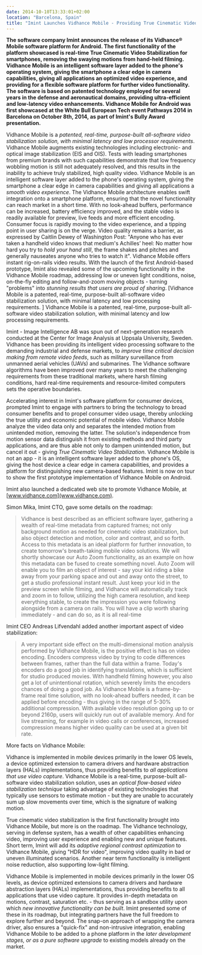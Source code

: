 ```yaml
---
date: 2014-10-10T13:33:01+02:00
location: "Barcelona, Spain"
title: "Imint Launches Vidhance Mobile - Providing True Cinematic Video Stabilization for Smartphones"
---
```

**The software company Imint announces the release of its Vidhance® Mobile software platform for Android. The first functionality of the platform showcased is real-time True Cinematic Video Stabilization for smartphones, removing the swaying motions from hand-held filming. Vidhance Mobile is an intelligent software layer added to the phone's operating system, giving the smartphone a clear edge in camera capabilities, giving all applications an optimized video experience, and providing for a flexible software platform for further video functionality. The software is based on patented technology employed for several years in the defense and aeronautical domains, providing ultra-efficient and low-latency video enhancements. Vidhance Mobile for Android was first showcased at the White Bull European Tech event Pathways 2014 in Barcelona on October 8th, 2014, as part of Imint's Bully Award presentation.**

Vidhance Mobile is a _patented, real-time, purpose-built all-software video stabilization solution, with minimal latency and low processor requirements_. Vidhance Mobile augments existing technologies including electronic- and optical image stabilization (EIS and OIS). Tests with leading smartphones from premium brands with such capabilities demonstrate that low frequency wobbling motion is still not adequately resolved, and this results in the inability to achieve truly stabilized, high quality video.  Vidhance Mobile is an intelligent software layer added to the phone's operating system, giving the smartphone a clear edge in camera capabilities and giving all applications a _smooth video experience_.  The Vidhance Mobile architecture enables swift integration onto a smartphone platform, ensuring that the novel functionality can reach market in a short time. With no look-ahead buffers, performance can be increased, battery efficiency improved, and the stable video is readily available for preview, live feeds and more efficient encoding. Consumer focus is rapidly moving to the video experience, and a tipping point in user sharing is on the verge. Video quality remains a barrier, as expressed by Caitlin Dewey of Washington Post: "Anyone who has ever taken a handheld video knows that medium's Achilles’ heel: No matter how hard you try to _hold your hand still_, the frame shakes and pitches and generally nauseates anyone who tries to watch it". Vidhance Mobile offers instant rig-on-rails video results. With the launch of the first Android-based prototype, Imint also revealed some of the upcoming functionality in the Vidhance Mobile roadmap, addressing low or uneven light conditions, noise, on-the-fly editing and follow-and-zoom moving objects - turning "problems" into _stunning results that users are proud of sharing_.
[Vidhance Mobile is a patented, real-time, purpose-built all-software video stabilization solution, with minimal latency and low processing requirements. ] Vidhance Mobile is a patented, real-time, purpose-built all-software video stabilization solution, with minimal latency and low processing requirements.

Imint - Image Intelligence AB was spun out of next-generation research conducted at the Center for Image Analysis at Uppsala University, Sweden. Vidhance has been providing its intelligent video processing software to the demanding industrial and defense markets, to _improve time critical decision making from remote video feeds_, such as military surveillance from unmanned aerial vehicles (UAVs) and submarines. The Vidhance software algorithms have been improved over many years to meet the challenging requirements from these traditional markets, where harsh filming conditions, hard real-time requirements and resource-limited computers sets the operative boundaries.

Accelerating interest in Imint's software platform for consumer devices, prompted Imint to engage with partners to bring the technology to broad consumer benefits and to propel consumer video usage, thereby unlocking the true utility and economic potential of mobile video. Vidhance Mobile analyze the video data only and separates the intended motion from unintended motion, removing the latter. The solution's independence from motion sensor data distinguish it from existing methods and third party applications, and are thus able not only to dampen unintended motion, but cancel it out - giving _True Cinematic Video Stabilization_. Vidhance Mobile is not an app - it is an intelligent software layer added to the phone's OS, giving the host device a clear edge in camera capabilities, and provides a platform for distinguishing new camera-based features. Imint is now on tour to show the first prototype implementation of Vidhance Mobile on Android.

Imint also launched a dedicated web site to promote Vidhance Mobile, at [www.vidhance.com](www.vidhance.com).

Simon Mika, Imint CTO, gave some details on the roadmap:

>Vidhance is best described as an efficient software layer, gathering a wealth of real-time metadata from captured frames; not only background motion as needed for cinematic video stabilization, but also object detection and motion, color and contrast, and so forth. Access to this metadata is an ideal platform for further innovation, to create tomorrow's breath-taking mobile video solutions. We will shortly showcase our Auto Zoom functionality, as an example on how this metadata can be fused to create something novel. Auto Zoom will enable you to film an object of interest - say your kid riding a bike away from your parking space and out and away onto the street, to get a studio professional instant result. Just keep your kid in the preview screen while filming, and Vidhance will automatically track and zoom in to follow, utilizing the high camera resolution, and keep everything stable, to create the impression you were following alongside from a camera on rails. You will have a clip worth sharing immediately - and can do so, as it is all real-time

Imint CEO Andreas Lifvendahl added another important aspect of video stabilization:

>A very important side effect on the multi-dimensional motion analysis performed by Vidhance Mobile, is the positive effect is has on video encoding. Encoders compress video by trying to code differences between frames, rather than the full data within a frame. Today's encoders do a good job in identifying translations, which is sufficient for studio produced movies. With handheld filming however, you also get a lot of unintentional rotation, which severely limits the encoders chances of doing a good job. As Vidhance Mobile is a frame-by-frame real time solution, with no look-ahead buffers needed, it can be applied before encoding - thus giving in the range of 5-30% additional compression. With available video resolution going up to or beyond 2160p, users will quickly run out of available memory. And for live streaming, for example in video calls or conferences, increased compression means higher video quality can be used at a given bit rate.

More facts on Vidhance Mobile:

Vidhance is implemented in mobile devices primarily in the lower OS levels, a device optimized extension to camera drivers and hardware abstraction layers (HALs) implementations, thus providing benefits to _all applications that use video capture_.  Vidhance Mobile is a real-time, purpose-built all-software video stabilization solution, uses an _optical flow-based video stabilization technique_ taking advantage of existing technologies that typically use sensors to estimate motion - but they are unable to accurately sum up slow movements over time, which is the signature of walking motion.

True cinematic video stabilization is the first functionality brought into Vidhance Mobile, but more is on the roadmap. The Vidhance technology, serving in defense system, has a wealth of other capabilities enhancing video, improving user experience and enabling new and unique features. Short term, Imint will add its _adaptive regional contrast optimization_ to Vidhance Mobile, giving "HDR for video", improving video quality in bad or uneven illuminated scenarios. Another near term functionality is intelligent noise reduction, also supporting low-light filming.

Vidhance Mobile is implemented in mobile devices primarily in the lower OS levels, as device optimized extensions to camera drivers and hardware abstraction layers (HALs) implementations, thus providing benefits to all applications that use video capture. It provides in-depth metadata on motions, contrast, saturation etc. - thus serving as a sandbox utility upon which _new innovative functionality can be built_. Imint presented some of these in its roadmap, but integrating partners have the full freedom to explore further and beyond. The snap-on approach of wrapping the camera driver, also ensures a "quick-fix" and non-intrusive integration, enabling Vidhance Mobile to be added to a phone platform in the _later development stages, or as a pure software upgrade_ to existing models already on the market.
